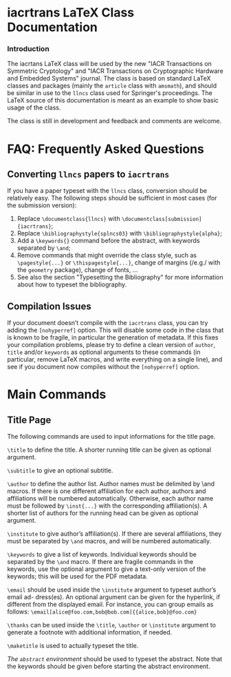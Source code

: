 # iacrtrans LaTeX Class Documentation

### Introduction

The iacrtans LaTeX class will be used by the new "IACR Transactions on Symmetric
Cryptology" and "IACR Transactions on Cryptographic Hardware and Embedded Systems"
journal. The class is based on standard LaTeX classes and packages (mainly the
`article` class with `amsmath`), and should be similar in use to the `llncs` class
used for Springer's proceedings. The LaTeX source of this documentation is meant
as an example to show basic usage of the class.

The class is still in development and feedback and comments are welcome.

# FAQ: Frequently Asked Questions
## Converting `llncs` papers to `iacrtrans`
If you have a paper typeset with the `llncs` class, conversion should be relatively
easy. The following steps should be sufficient in most cases (for the submission
version):
 1. Replace `\documentclass{llncs}` with `\documentclass[submission]{iacrtrans}`;
 2. Replace `\bibliographystyle{splncs03}` with `\bibliographystyle{alpha}`;
 3. Add a `\keywords{}` command before the abstract, with keywords separated by `\and`;
 4. Remove commands that might override the class style, such as `\pagestyle{...}` or
    `\thispagestyle{...}`, change of margins (/e.g./ with the `geometry` package),
    change of fonts, ...
 5. See also the section "Typesetting the Bibliography" for more information about how
    to typeset the bibliography.

## Compilation Issues
If your document doesn’t compile with the `iacrtrans` class, you can try adding the
`[nohyperref]` option. This will disable some code in the class that is known to be fragile,
in particular the generation of metadata. If this fixes your compilation problems, please
try to define a clean version of `author`, `title` and/or `keywords` as optional arguments to
these commands (in particular, remove LaTeX macros, and write everything on a single
line), and see if you document now compiles without the `[nohyperref]` option.

# Main Commands
## Title Page

The following commands are used to input informations for the title page.

`\title` to define the title.
A shorter running title can be given as optional argument.

`\subtitle`
to give an optional subtitle.

`\author` to define the author list.
Author names must be delimited by \and macros. If there is one different affiliation
for each author, authors and affiliations will be numbered automatically. Otherwise, each
author name must be followed by `\inst{...}` with the corresponding affiliation(s).
A shorter list of authors for the running head can be given as optional argument.

`\institute` to give author’s affiliation(s).
If there are several affiliations, they must be separated by `\and` macros, and will be
numbered automatically.

`\keywords` to give a list of keywords.
Individual keywords should be separated by the `\and` macro.
If there are fragile commands in the keywords, use the optional argument to give a
text-only version of the keywords; this will be used for the PDF metadata.

`\email` should be used inside the `\institute` argument to typeset author’s email ad-
dress(es). An optional argument can be given for the hyperlink, if different from the
displayed email. For instance, you can group emails as follows:
`\email[alice@foo.com,bob@bob.com]{{alice,bob}@foo.com}`

`\thanks` can be used inside the `\title`, `\author` or `\institute` argument to generate
a footnote with additional information, if needed.

`\maketitle` is used to actually typeset the title.

*The `abstract` environment* should be used to typeset the abstract.
Note that the keywords should be given before starting the abstract environment.
